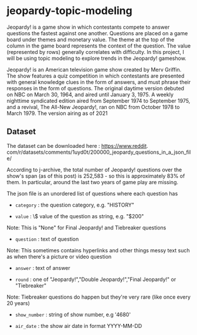 # jeopardy-topic-modeling

Jeopardy! is a game show in which contestants compete to answer questions the fastest against one another. Questions are placed on a game board under themes and monetary value. The theme at the top of the column in the game board represents the context of the question. The value (represented by rows) generally correlates with difficulty. In this project, I will be using topic modeling to explore trends in the Jeopardy! gameshow.

Jeopardy! is an American television game show created by Merv Griffin. The show features a quiz competition in which contestants are presented with general knowledge clues in the form of answers, and must phrase their responses in the form of questions. The original daytime version debuted on NBC on March 30, 1964, and aired until January 3, 1975. A weekly nighttime syndicated edition aired from September 1974 to September 1975, and a revival, The All-New Jeopardy!, ran on NBC from October 1978 to March 1979. The version airing as of 2021

## Dataset

The dataset can be downloaded here : https://www.reddit. com/r/datasets/comments/1uyd0t/200000_jeopardy_questions_in_a_json_file/ 

According to j-archive, the total number of Jeopardy! questions over the show's span (as of this post) is 252,583 - so this is approximately 83% of them. In particular, around the last two years of game play are missing.

The json file is an unordered list of questions where each question has

* `category` : the question category, e.g. "HISTORY"

* `value` : \\$ value of the question as string, e.g. "$200"

Note: This is "None" for Final Jeopardy! and Tiebreaker questions

* `question` : text of question

Note: This sometimes contains hyperlinks and other things messy text such as when there's a picture or video question

* `answer` : text of answer

* `round` : one of "Jeopardy!","Double Jeopardy!","Final Jeopardy!" or "Tiebreaker"

Note: Tiebreaker questions do happen but they're very rare (like once every 20 years)

* `show_number` : string of show number, e.g '4680'

* `air_date` : the show air date in format YYYY-MM-DD
